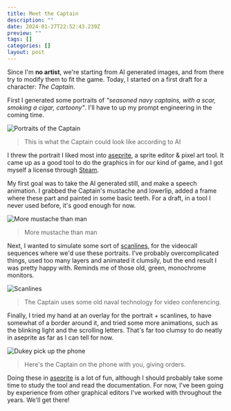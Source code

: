 ```yaml
---
title: Meet the Captain
description: ""
date: 2024-01-27T22:52:43.239Z
preview: ""
tags: []
categories: []
layout: post
---
```

Since I'm **no artist**, we're starting from AI generated images, and from there try to modify them to fit the game. Today, I started on a first draft for a character: *The Captain*.

First I generated some portraits of *"seasoned navy captains, with a scar, smoking a cigar, cartoony"*. I'll have to up my prompt engineering in the coming time.

![Portraits of the Captain](/ubootgame/blog/images/portraits.png)
> This is what the Captain could look like according to AI

I threw the portrait I liked most into [aseprite](https://www.aseprite.com), a sprite editor & pixel art tool. It came up as a good tool to do the graphics in for our kind of game, and I got myself a license through [Steam](https://www.steampowered.com).

My first goal was to take the AI generated still, and make a speech animation. I grabbed the Captain's mustache and lowerlip, added a frame where these part and painted in some basic teeth. For a draft, in a tool I never used before, it's good enough for now.

![More mustache than man](/ubootgame/blog/images/cap_talking.gif)
> More mustache than man

Next, I wanted to simulate some sort of [scanlines](https://en.wikipedia.org/wiki/Scan_line), for the videocall sequences where we'd use these portraits. I've probably overcomplicated things, used too many layers and animated it clumsily, but the end result I was pretty happy with. Reminds me of those old, green, monochrome monitors.

![Scanlines](/ubootgame/blog/images/cap_talking_scanlines.gif)
> The Captain uses some old naval technology for video conferencing.

Finally, I tried my hand at an overlay for the portrait + scanlines, to have somewhat of a border around it, and tried some more animations, such as the blinking light and the scrolling letters. That's far too clumsy to do neatly in aseprite as far as I can tell for now.

![Dukey pick up the phone](/ubootgame/blog/images/cap_talking_border.gif)
> Here's the Captain on the phone with you, giving orders.

Doing these in [aseprite](https://www.aseprite.com) is a lot of fun, although I should probably take some time to study the tool and read the documentation. For now, I've been going by experience from other graphical editors I've worked with throughout the years. We'll get there!
